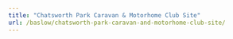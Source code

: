 ```yaml
---
title: "Chatsworth Park Caravan & Motorhome Club Site"
url: /baslow/chatsworth-park-caravan-and-motorhome-club-site/
---
```

